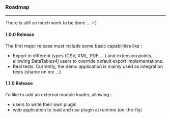 <h3>Roadmap</h3>
<hr />

There is still so much work to be done ... :-)

<h4>1.0.0 Release</h4>

The first major release must include some basic capabilities like :

<ul>
<li>Export in different types (CSV, XML, PDF, ...) and extension points, allowing DataTables4j users to override default export implementations.</li>
<li>Real tests. Currently, the demo application is mainly used as integration tests (shame on me ...)</li>
</ul>

<h4>1.1.0 Release</h4>

I'd like to add an external module loader, allowing :
<ul>
 <li>users to write their own plugin</li>
 <li>web application to load and use plugin at runtime (on-the-fly)</li>
</ul>
